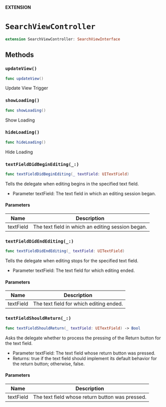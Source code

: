 **EXTENSION**

# `SearchViewController`
```swift
extension SearchViewController: SearchViewInterface
```

## Methods
### `updateView()`

```swift
func updateView()
```

Update View Trigger

### `showLoading()`

```swift
func showLoading()
```

Show Loading

### `hideLoading()`

```swift
func hideLoading()
```

Hide Loading

### `textFieldDidBeginEditing(_:)`

```swift
func textFieldDidBeginEditing(_ textField: UITextField)
```

Tells the delegate when editing begins in the specified text field.
- Parameter textField: The text field in which an editing session began.

#### Parameters

| Name | Description |
| ---- | ----------- |
| textField | The text field in which an editing session began. |

### `textFieldDidEndEditing(_:)`

```swift
func textFieldDidEndEditing(_ textField: UITextField)
```

Tells the delegate when editing stops for the specified text field.
- Parameter textField: The text field for which editing ended.

#### Parameters

| Name | Description |
| ---- | ----------- |
| textField | The text field for which editing ended. |

### `textFieldShouldReturn(_:)`

```swift
func textFieldShouldReturn(_ textField: UITextField) -> Bool
```

Asks the delegate whether to process the pressing of the Return button for the text field.
- Parameter textField: The text field whose return button was pressed.
- Returns: true if the text field should implement its default behavior for the return button; otherwise, false.

#### Parameters

| Name | Description |
| ---- | ----------- |
| textField | The text field whose return button was pressed. |